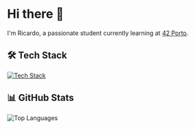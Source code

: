 # Hi there 👋
I'm Ricardo, a passionate student currently learning at <a href="https://www.42porto.com/" target="_blank">42 Porto</a>.

## 🛠️ Tech Stack
<a href="https://skillicons.dev" target="_blank"> <img src="https://skillicons.dev/icons?i=c,html,css,javascript,mongodb,tailwind,react,express,nextjs,nodejs,java&perline=4" alt="Tech Stack" /> </a>
## 📊 GitHub Stats
<img src="https://github-readme-stats.vercel.app/api/top-langs/?username=devRMoreira&theme=dark&hide_border=false&include_all_commits=false&count_private=false&layout=compact" alt="Top Languages" />
